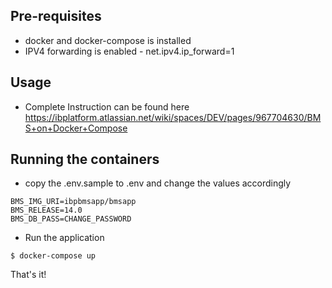## Pre-requisites
* docker and docker-compose is installed
* IPV4 forwarding is enabled - net.ipv4.ip_forward=1

## Usage
* Complete Instruction can be found here https://ibplatform.atlassian.net/wiki/spaces/DEV/pages/967704630/BMS+on+Docker+Compose


## Running the containers

* copy the .env.sample to .env and change the values accordingly
```
BMS_IMG_URI=ibpbmsapp/bmsapp
BMS_RELEASE=14.0
BMS_DB_PASS=CHANGE_PASSWORD
```
* Run the application

```shell
$ docker-compose up
```

That's it!
